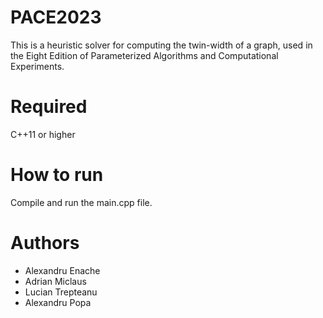 # PACE2023

This is a heuristic solver for computing the twin-width of a graph, used in the Eight Edition of Parameterized Algorithms and Computational Experiments.

# Required

C++11 or higher

# How to run

Compile and run the main.cpp file.

# Authors

  * Alexandru Enache
  * Adrian Miclaus
  * Lucian Trepteanu
  * Alexandru Popa
